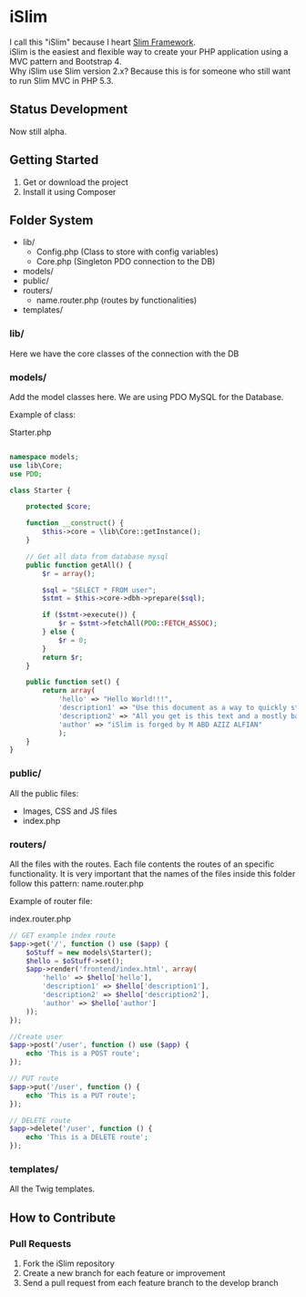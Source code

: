 iSlim
=======

I call this "iSlim" because I heart [Slim Framework](http://www.slimframework.com/).<br>
iSlim is the easiest and flexible way to create your PHP application using a MVC pattern and Bootstrap 4.<br>
Why iSlim use Slim version 2.x? Because this is for someone who still want to run Slim MVC in PHP 5.3.

Status Development
---------------
Now still alpha.


Getting Started
---------------
1. Get or download the project
2. Install it using Composer

Folder System
---------------
* lib/
    * Config.php (Class to store with config variables)
    * Core.php (Singleton PDO connection to the DB)   
* models/
* public/
* routers/
	* name.router.php (routes by functionalities)
* templates/

### lib/

Here we have the core classes of the connection with the DB

### models/

Add the model classes here.
We are using PDO MySQL for the Database.

Example of class:

Starter.php

```php

namespace models;
use lib\Core;
use PDO;

class Starter {

    protected $core;

    function __construct() {
        $this->core = \lib\Core::getInstance();
    }

    // Get all data from database mysql
	public function getAll() {
		$r = array();		

		$sql = "SELECT * FROM user";
		$stmt = $this->core->dbh->prepare($sql);		

		if ($stmt->execute()) {
			$r = $stmt->fetchAll(PDO::FETCH_ASSOC);		   	
		} else {
			$r = 0;
		}		
		return $r;
	}

    public function set() {
        return array(
			'hello' => "Hello World!!!",
			'description1' => "Use this document as a way to quickly start any new project.",
			'description2' => "All you get is this text and a mostly barebones HTML document.",
			'author' => "iSlim is forged by M ABD AZIZ ALFIAN"
			);
    }
}
```

### public/

All the public files:
* Images, CSS and JS files
* index.php

### routers/

All the files with the routes. Each file contents the routes of an specific functionality.
It is very important that the names of the files inside this folder follow this pattern: name.router.php

Example of router file:

index.router.php

```php
// GET example index route
$app->get('/', function () use ($app) {
    $oStuff = new models\Starter();
    $hello = $oStuff->set();
    $app->render('frontend/index.html', array(
        'hello' => $hello['hello'],
        'description1' => $hello['description1'],
        'description2' => $hello['description2'],
        'author' => $hello['author']
    ));
});

//Create user
$app->post('/user', function () use ($app) {
    echo 'This is a POST route';
});

// PUT route
$app->put('/user', function () {
    echo 'This is a PUT route';
});

// DELETE route
$app->delete('/user', function () {
    echo 'This is a DELETE route';
});
```

### templates/

All the Twig templates.

How to Contribute
-----------------
### Pull Requests

1. Fork the iSlim repository
2. Create a new branch for each feature or improvement
3. Send a pull request from each feature branch to the develop branch